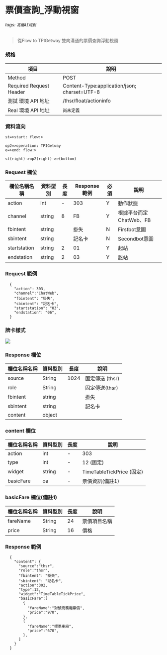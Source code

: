 # 票價查詢_浮動視窗

###### tags: `高鐵AI規劃`
>從Flow to TPIGetway 雙向溝通的票價查詢浮動視窗


### 規格

  項目 | 說明
  ---- | ---
  Method | POST
  Required Request Header |  Content-Type:application/json; charset=UTF-8
  測試 環境 API 地址 | /thsr/float/actioninfo
  Real 環境 API 地址 | `尚未定義`

    
### 資料流向
  ```flow
st=>start: flow:>

op2=>operation: TPIGetway
e=>end: flow:>

st(right)->op2(right)->e(bottom)

```

### Request 欄位

  欄位名稱名稱 | 資料型別| 長度|Response範例| 必須 | 說明
  --------- | ------- |-----| --------|--------|--------
action |int | - | 303 | Y | 動作狀態
channel |	string | 8| FB | Y |根據平台而定 ChatWeb、FB
fbintent | string | | 掛失 | N | Firstbot意圖
sbintent | string | | 記名卡 | N | Secondbot意圖
startstation | string | 2 | 01 | Y | 起站
endstation | string | 2 |  03 | Y | 訖站

### Request 範例
```
  {
    "action": 303,
    "channel":"ChatWeb",
    "fbintent": "掛失",
    "sbintent": "記名卡",
    "startstation": "03",
    "endstation": "06",
  }
```

### 牌卡樣式

![](img03.jpg)

### Response 欄位

  欄位名稱名稱 | 資料型別| 長度| 說明
  --------- | ------- |-----| --------
  source |String |1024| 固定傳送 (thsr)
  role |String||固定傳送(thsr)
  fbintent | string | | 掛失 | N | Firstbot意圖
  sbintent | string | | 記名卡 | N | Secondbot意圖
  content | object |  | 

### content 欄位  

  欄位名稱名稱 | 資料型別| 長度 | 說明
  --------- | ------- |-----| --------
  action | int | - | 303 |
  type | int | - | 12 (固定)
  widget | string | - | TimeTableTickPrice (固定)
  basicFare | oa |  - | 票價資訊(備註1)


### basicFare 欄位(備註1)
  欄位名稱名稱 | 資料型別| 長度| 說明
  --------- | ------- |-----| --------
fareName| String |  24 |  票價項目名稱
price| String |  16 | 價格


### Response 範例

```
  {
    "content": {
      "source":"thsr",
      "role":"thsr",
      "fbintent": "掛失",
      "sbintent": "記名卡", 
      "action":302,
      "type":12,
      "widget":"TimeTableTickPrice",
      "basicFare":[
        {
          "fareName":"對號商務廂票價",
          "price":"970",
        },  
        {
          "fareName":"標準車廂",
          "price":"670",
        },  
      ]
    }
  }
```
